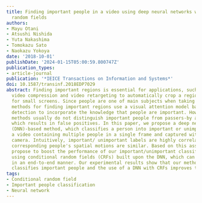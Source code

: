 ```yaml
---
title: Finding important people in a video using deep neural networks with conditional
  random fields
authors:
- Mayu Otani
- Atsushi Nishida
- Yuta Nakashima
- Tomokazu Sato
- Naokazu Yokoya
date: '2018-10-01'
publishDate: '2024-01-15T05:00:59.800747Z'
publication_types:
- article-journal
publication: '*IEICE Transactions on Information and Systems*'
doi: 10.1587/transinf.2018EDP7029
abstract: Finding important regions is essential for applications, such as content-aware
  video compression and video retargeting to automatically crop a region in a video
  for small screens. Since people are one of main subjects when taking a video, some
  methods for finding important regions use a visual attention model based on face/pedestrian
  detection to incorporate the knowledge that people are important. However, such
  methods usually do not distinguish important people from passers-by and bystanders,
  which results in false positives. In this paper, we propose a deep neural network
  (DNN)-based method, which classifies a person into important or unimportant, given
  a video containing multiple people in a single frame and captured with a hand-held
  camera. Intuitively, important/ unimportant labels are highly correlated given that
  corresponding people's spatial motions are similar. Based on this assumption, we
  propose to boost the performance of our important/unimportant classification by
  using conditional random fields (CRFs) built upon the DNN, which can be trained
  in an end-to-end manner. Our experimental results show that our method successfully
  classifies important people and the use of a DNN with CRFs improves the accuracy.
tags:
- Conditional random field
- Important people classification
- Neural network
---
```

